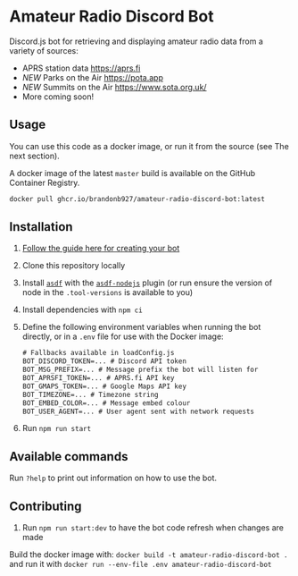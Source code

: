 # Amateur Radio Discord Bot

Discord.js bot for retrieving and displaying amateur radio data from a variety of sources:

- APRS station data <https://aprs.fi>
- *NEW* Parks on the Air <https://pota.app>
- *NEW* Summits on the Air <https://www.sota.org.uk/>
- More coming soon!

## Usage

You can use this code as a docker image, or run it from the source (see The next section).

A docker image of the latest `master` build is available on the GitHub Container Registry.

```sh
docker pull ghcr.io/brandonb927/amateur-radio-discord-bot:latest
```

## Installation

1. [Follow the guide here for creating your bot](https://anidiots.guide/getting-started/getting-started-long-version)
1. Clone this repository locally
1. Install [`asdf`](https://github.com/asdf-vm/asdf/) with the [`asdf-nodejs`](https://github.com/asdf-vm/asdf-nodejs) plugin (or run ensure the version of node in the `.tool-versions` is available to you)
1. Install dependencies with `npm ci`
1. Define the following environment variables when running the bot directly, or in a `.env` file for use with the Docker image:

   ```txt
   # Fallbacks available in loadConfig.js
   BOT_DISCORD_TOKEN=... # Discord API token
   BOT_MSG_PREFIX=... # Message prefix the bot will listen for
   BOT_APRSFI_TOKEN=... # APRS.fi API key
   BOT_GMAPS_TOKEN=... # Google Maps API key
   BOT_TIMEZONE=... # Timezone string
   BOT_EMBED_COLOR=... # Message embed colour
   BOT_USER_AGENT=... # User agent sent with network requests
   ```

1. Run `npm run start`

## Available commands

Run `?help` to print out information on how to use the bot.

## Contributing

1. Run `npm run start:dev` to have the bot code refresh when changes are made

Build the docker image with: `docker build -t amateur-radio-discord-bot .` and run it with `docker run --env-file .env amateur-radio-discord-bot`
